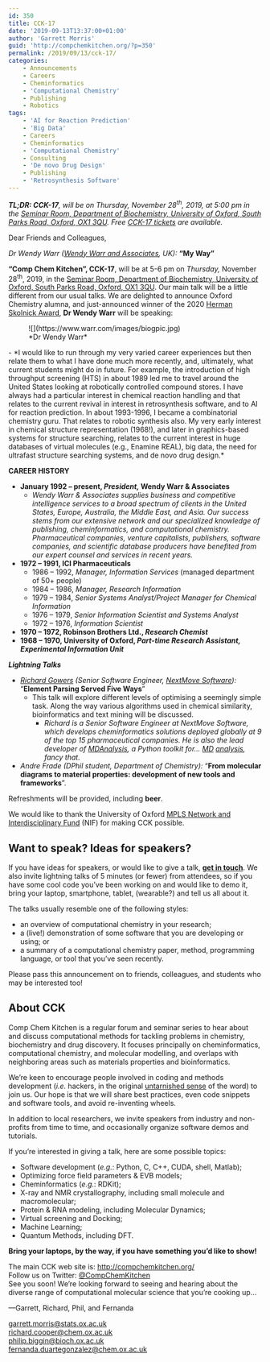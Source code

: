```yaml
---
id: 350
title: CCK-17
date: '2019-09-13T13:37:00+01:00'
author: 'Garrett Morris'
guid: 'http://compchemkitchen.org/?p=350'
permalink: /2019/09/13/cck-17/
categories:
    - Announcements
    - Careers
    - Cheminformatics
    - 'Computational Chemistry'
    - Publishing
    - Robotics
tags:
    - 'AI for Reaction Prediction'
    - 'Big Data'
    - Careers
    - Cheminformatics
    - 'Computational Chemistry'
    - Consulting
    - 'De novo Drug Design'
    - Publishing
    - 'Retrosynthesis Software'
---
```


***TL;DR: CCK-17**, will be on Thursday, November 28<sup>th</sup>, 2019, at 5:00 pm in the [Seminar Room, Department of Biochemistry, University of Oxford, South Parks Road, Oxford, OX1 3QU](https://www.bioch.ox.ac.uk/contact#collapse810401). Free [CCK-17 tickets](https://www.eventbrite.com/e/copy-of-comp-chem-kitchen-cck-17-tickets-74120970819) are available.*

Dear Friends and Colleagues,

*Dr Wendy Warr ([Wendy Warr and Associates](https://www.warr.com), UK):* **“My Way”**

**“Comp Chem Kitchen”, CCK-17**, will be at 5-6 pm on *Thursday,* November 28<sup>th</sup>, 2019, in the [Seminar Room, Department of Biochemistry, University of Oxford, South Parks Road, Oxford, OX1 3QU](https://www.bioch.ox.ac.uk/contact#collapse810401). Our main talk will be a little different from our usual talks. We are delighted to announce Oxford Chemistry alumna, and just-announced winner of the 2020 [Herman Skolnick Award](https://acscinf.org/content/herman-skolnik-award), **Dr Wendy Warr** will be speaking:

<div class="wp-block-image"><figure class="aligncenter is-resized">![](https://www.warr.com/images/biogpic.jpg)<figcaption>*Dr Wendy Warr*</figcaption></figure></div>- *I would like to run through my very varied career experiences but then relate them to what I have done much more recently, and, ultimately, what current students might do in future. For example, the introduction of high throughput screening (HTS) in about 1989 led me to travel around the United States looking at robotically controlled compound stores. I have always had a particular interest in chemical reaction handling and that relates to the current revival in interest in retrosynthesis software, and to AI for reaction prediction. In about 1993-1996, I became a combinatorial chemistry guru. That relates to robotic synthesis also. My very early interest in chemical structure representation (1968!), and later in graphics-based systems for structure searching, relates to the current interest in huge databases of virtual molecules (e.g., Enamine REAL), big data, the need for ultrafast structure searching systems, and de novo drug design.*

**CAREER HISTORY**

- **January 1992 – present, *President,* Wendy Warr &amp; Associates**
    - *Wendy Warr &amp; Associates supplies business and competitive intelligence services to a broad spectrum of clients in the United States, Europe, Australia, the Middle East, and Asia. Our success stems from our extensive network and our specialized knowledge of publishing, cheminformatics, and computational chemistry. Pharmaceutical companies, venture capitalists, publishers, software companies, and scientific database producers have benefited from our expert counsel and services in recent years.*
- **1972 – 1991, ICI Pharmaceuticals**
    - 1986 – 1992, *Manager, Information Services* (managed department of 50+ people)
    - 1984 – 1986, *Manager, Research Information*
    - 1979 – 1984, *Senior Systems Analyst/Project Manager for Chemical Information*
    - 1976 – 1979, *Senior Information Scientist and Systems Analyst*
    - 1972 – 1976, *Information Scientist*
- **1970 – 1972, Robinson Brothers Ltd., *Research Chemist***
- **1968 – 1970, University of Oxford, *Part-time Research Assistant, Experimental Information Unit***

***Lightning Talks***

- *[Richard Gowers](https://www.nextmovesoftware.com/about.html) (Senior Software Engineer, [NextMove Software](https://www.nextmovesoftware.com)):* “**Element Parsing Served Five Ways**”
    - This talk will explore different levels of optimising a seemingly simple task. Along the way various algorithms used in chemical similarity, bioinformatics and text mining will be discussed.
        - *Richard is a Senior Software Engineer at NextMove Software, which develops cheminformatics solutions deployed globally at 9 of the top 15 pharmaceutical companies. He is also the lead developer of [MDAnalysis](https://www.mdanalysis.org), a Python toolkit for… [MD](https://en.wikipedia.org/wiki/Molecular_dynamics) [analysis](https://en.wikipedia.org/wiki/Analysis), fancy that.*
- *Andre Frade (DPhil student, Department of Chemistry):* “**From molecular diagrams to material properties: development of new tools and frameworks**”.

Refreshments will be provided, including **beer**.

We would like to thank the University of Oxford [MPLS Network and Interdisciplinary Fund](https://www.mpls.ox.ac.uk/internal-research-funding/research-funding/networking-and-interdisciplinary-fund) (NIF) for making CCK possible.

## **Want to speak? Ideas for speakers?**

If you have ideas for speakers, or would like to give a talk, **[get in touch](mailto:garrett.morris@stats.ox.ac.uk)**. We also invite lightning talks of 5 minutes (or fewer) from attendees, so if you have some cool code you’ve been working on and would like to demo it, bring your laptop, smartphone, tablet, (wearable?) and tell us all about it.

The talks usually resemble one of the following styles:

- an overview of computational chemistry in your research;
- a (live!) demonstration of some software that you are developing or using; or
- a summary of a computational chemistry paper, method, programming language, or tool that you’ve seen recently.

Please pass this announcement on to friends, colleagues, and students who may be interested too!

## About CCK

Comp Chem Kitchen is a regular forum and seminar series to hear about and discuss computational methods for tackling problems in chemistry, biochemistry and drug discovery. It focuses principally on cheminformatics, computational chemistry, and molecular modelling, and overlaps with neighboring areas such as materials properties and bioinformatics.

We’re keen to encourage people involved in coding and methods development (*i.e.* hackers, in the original [untarnished sense](http://radar.oreilly.com/2010/06/hackers-at-25.html) of the word) to join us. Our hope is that we will share best practices, even code snippets and software tools, and avoid re-inventing wheels.

In addition to local researchers, we invite speakers from industry and non-profits from time to time, and occasionally organize software demos and tutorials.

If you’re interested in giving a talk, here are some possible topics:

- Software development (*e.g.*: Python, C, C++, CUDA, shell, Matlab);
- Optimizing force field parameters &amp; EVB models;
- Cheminformatics (*e.g.*: RDKit);
- X-ray and NMR crystallography, including small molecule and macromolecular;
- Protein &amp; RNA modeling, including Molecular Dynamics;
- Virtual screening and Docking;
- Machine Learning;
- Quantum Methods, including DFT.

**Bring your laptops, by the way, if you have something you’d like to show!**

The main CCK web site is: <http://compchemkitchen.org/>  
Follow us on Twitter: [@CompChemKitchen](https://mobile.twitter.com/CompChemKitchen)  
See you soon! We’re looking forward to seeing and hearing about the diverse range of computational molecular science that you’re cooking up…

—Garrett, Richard, Phil, and Fernanda

<garrett.morris@stats.ox.ac.uk>  
<richard.cooper@chem.ox.ac.uk>  
<philip.biggin@bioch.ox.ac.uk>  
<fernanda.duartegonzalez@chem.ox.ac.uk>